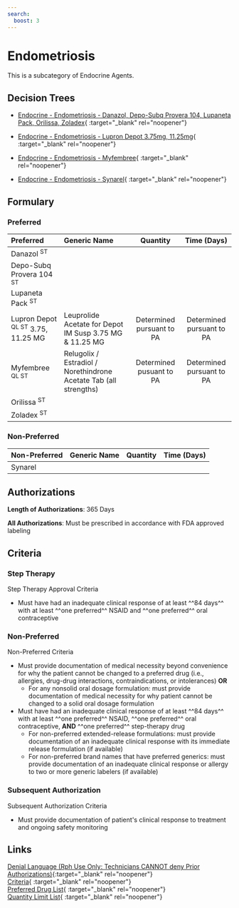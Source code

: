 ```yaml
---
search:
  boost: 3
---
```


# Endometriosis

This is a subcategory of Endocrine Agents.

## Decision Trees

- [Endocrine - Endometriosis - Danazol, Depo-Subq Provera 104, Lupaneta Pack, Orilissa, Zoladex](https://forms.office.com/Pages/ResponsePage.aspx?id=nPhjxpvvj0G9PUHkbAzgaN9UYz8EqmlIs3_TYn4TbXBUQ0hQOE1POEJWSVpIRERFUEpRM0JEVTFIWSQlQCN0PWcu){ :target="_blank" rel="noopener"}

- [Endocrine - Endometriosis - Lupron Depot 3.75mg, 11.25mg](https://forms.office.com/Pages/ResponsePage.aspx?id=nPhjxpvvj0G9PUHkbAzgaN9UYz8EqmlIs3_TYn4TbXBUMllJSlBUQjdNWDROWjdZRVRGRjNCNzRMQiQlQCN0PWcu){ :target="_blank" rel="noopener"}

- [Endocrine - Endometriosis - Myfembree](https://forms.office.com/Pages/ResponsePage.aspx?id=nPhjxpvvj0G9PUHkbAzgaN9UYz8EqmlIs3_TYn4TbXBUQTQxR1JDNTFIMVdKMk1MQ01LN1pDRTRZQSQlQCN0PWcu){ :target="_blank" rel="noopener"}

- [Endocrine - Endometriosis - Synarel](https://forms.office.com/Pages/ResponsePage.aspx?id=nPhjxpvvj0G9PUHkbAzgaN9UYz8EqmlIs3_TYn4TbXBURUFSTFVPVkcyR00yUkI2QkIwWFJMME9JMyQlQCN0PWcu){ :target="_blank" rel="noopener"}

## Formulary

### Preferred

| Preferred                                    | Generic Name                                                      |         Quantity          |        Time (Days)        |
| :------------------------------------------- | :---------------------------------------------------------------- | :-----------------------: | :-----------------------: |
| Danazol <sup>ST</sup>                        |                                                                   |                           |                           |
| Depo-Subq Provera 104 <sup>ST</sup>          |                                                                   |                           |                           |
| Lupaneta Pack <sup>ST</sup>                  |                                                                   |                           |                           |
| Lupron Depot <sup>QL ST</sup> 3.75, 11.25 MG | Leuprolide Acetate for Depot IM Susp 3.75 MG & 11.25 MG           | Determined pursuant to PA | Determined pursuant to PA |
| Myfembree <sup>QL ST</sup>                   | Relugolix / Estradiol / Norethindrone Acetate Tab (all strengths) | Determined pusuant to PA  | Determined pursuant to PA |
| Orilissa <sup>ST</sup>                       |                                                                   |                           |                           |
| Zoladex <sup>ST</sup>                        |                                                                   |                           |                           |

### Non-Preferred

| Non-Preferred | Generic Name | Quantity | Time (Days) |
| :------------ | :----------- | :------: | :---------: |
| Synarel       |              |          |             |

## Authorizations

**Length of Authorizations**: 365 Days

**All Authorizations**: Must be prescribed in accordance with FDA approved labeling

## Criteria

### Step Therapy 

Step Therapy Approval Criteria

- Must have had an inadequate clinical response of at least ^^84 days^^ with at least ^^one preferred^^ NSAID and ^^one preferred^^ oral contraceptive 

### Non-Preferred

Non-Preferred Criteria

- Must provide documentation of medical necessity beyond convenience for why the patient cannot be changed to a preferred drug (i.e., allergies, drug-drug interactions, contraindications, or intolerances) **OR**
    - For any nonsolid oral dosage formulation: must provide documentation of medical necessity for why patient cannot be changed to a solid oral dosage formulation
- Must have had an inadequate clinical response of at least ^^84 days^^ with at least ^^one preferred^^ NSAID, ^^one preferred^^ oral contraceptive, **AND** ^^one preferred^^ step-therapy drug
    - For non-preferred extended-release formulations: must provide documentation of an inadequate clinical response with its immediate release formulation (if available)
    - For non-preferred brand names that have preferred generics: must provide documentation of an inadequate clinical response or allergy to two or more generic labelers (if available)

### Subsequent Authorization

Subsequent Authorization Criteria

- Must provide documentation of patient's clinical response to treatment and ongoing safety monitoring

## Links

[Denial Language (Rph Use Only: Technicians CANNOT deny Prior Authorizations)](https://mygainwell-my.sharepoint.com.mcas.ms/:w:/r/personal/rachel_carpenter_gainwelltechnologies_com/_layouts/15/Doc.aspx?sourcedoc=%7BCD777F63-7F18-4713-8D6A-B043BEE631F5%7D&file=Denial%20Language%20Updated%2009112023.docx&action=embedview&mobileredirect=true&wdStartOn=50&cid=f4472ece-6d4f-4694-b0c5-c150a2f53fea){:target="_blank" rel="noopener"} </br>
[Criteria](https://medicaid.ohio.gov/static/PHM/drug-coverage/20231001+UPDL+Criteria+_v2.FINAL.pdf#page=57){ :target="_blank" rel="noopener"} </br>
[Preferred Drug List](https://medicaid.ohio.gov/static/PHM/drug-coverage/20230701_UPDL_FINAL_ODM.approved.v2.pdf#page=21){ :target="_blank" rel="noopener"} </br>
[Quantity Limit List](https://pharmacy.medicaid.ohio.gov/sites/default/files/20230101_Ohio_Medicaid_Quantity_Document_APPROVED.pdf){ :target="_blank" rel="noopener"}
